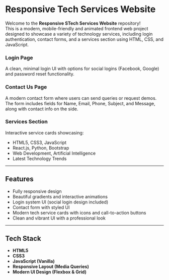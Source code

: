 #  Responsive Tech Services Website

Welcome to the **Responsive STech Services Website** repository!  
This is a modern, mobile-friendly and animated frontend web project designed to showcase a variety of technology services, including login authentication, contact forms, and a services section using HTML, CSS, and JavaScript.

###  Login Page
A clean, minimal login UI with options for social logins (Facebook, Google) and password reset functionality.

###  Contact Us Page
A modern contact form where users can send queries or request demos. The form includes fields for Name, Email, Phone, Subject, and Message, along with contact info on the side.

###  Services Section
Interactive service cards showcasing:
- HTML5, CSS3, JavaScript
- React.js, Python, Bootstrap
- Web Development, Artificial Intelligence
- Latest Technology Trends

---

##  Features

-  Fully responsive design
-  Beautiful gradients and interactive animations
-  Login system UI (social login design included)
-  Contact form with styled UI
-  Modern tech service cards with icons and call-to-action buttons
-  Clean and vibrant UI with a professional look

---

##  Tech Stack

- **HTML5**
- **CSS3**
- **JavaScript (Vanilla)**
- **Responsive Layout (Media Queries)**
- **Modern UI Design (Flexbox & Grid)**

